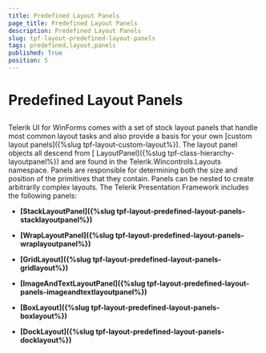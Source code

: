 ```yaml
---
title: Predefined Layout Panels
page_title: Predefined Layout Panels
description: Predefined Layout Panels
slug: tpf-layout-predefined-layout-panels
tags: predefined,layout,panels
published: True
position: 5
---
```


# Predefined Layout Panels



## 

Telerik UI for WinForms comes with a set of stock layout panels that handle most common layout
          tasks and also provide a basis for your own
          [custom layout panels]({%slug tpf-layout-custom-layout%}).
          The layout panel objects all descend from
          [ LayoutPanel]({%slug tpf-class-hierarchy-layoutpanel%})
          and are found in the Telerik.Wincontrols.Layouts namespace. Panels are responsible for determining both the size and position
          of the primitives that they contain. Panels can be nested to create arbitrarily complex layouts. The Telerik Presentation Framework includes the following panels:
        

* __[StackLayoutPanel]({%slug tpf-layout-predefined-layout-panels-stacklayoutpanel%})__

* __[WrapLayoutPanel]({%slug tpf-layout-predefined-layout-panels-wraplayoutpanel%})__

* __[GridLayout]({%slug tpf-layout-predefined-layout-panels-gridlayout%})__

* __[ImageAndTextLayoutPanel]({%slug tpf-layout-predefined-layout-panels-imageandtextlayoutpanel%})__

* __[BoxLayout]({%slug tpf-layout-predefined-layout-panels-boxlayout%})__

* __[DockLayout]({%slug tpf-layout-predefined-layout-panels-docklayout%})__
